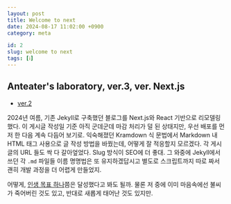 ```yaml
---
layout: post
title: Welcome to next
date: 2024-08-17 11:02:00 +0900
category: meta

id: 2
slug: welcome to next
tags: [ℹ️]
---
```


## Anteater's laboratory, ver.3, ver. Next.js

- <a href="https://github.com/anteater333/Anteater_lab_v2">ver.2</a>

2024년 여름, 기존 Jekyll로 구축했던 블로그를 Next.js와 React 기반으로 리모델링했다. 이 게시글 작성일 기준 아직 군데군데 마감 처리가 덜 된 상태지만, 우선 배포를 먼저 한 다음 계속 다듬어 보기로. 익숙해졌던 Kramdown 식 문법에서 Markdown 내 HTML 태그 사용으로 글 작성 방법을 바꿨는데, 어떻게 잘 적응할지 모르겠다. 각 게시글의 URL 들도 싹 다 갈아엎었다. Slug 방식이 SEO에 더 좋대. 그 와중에 Jekyll에서 쓰던 각 `.md` 파일들 이름 명명법은 또 유지하겠답시고 별도로 스크립트까지 따로 짜서 괜히 개발 과정을 더 어렵게 만들었지.

어떻게, <a href="http://localhost:4000/ndev/2/identity-crisis#1-%EB%B8%94%EB%A1%9C%EA%B7%B8">인생 목표 하나</a>쯤은 달성했다고 봐도 될까. 물론 저 중에 이미 마음속에선 불씨가 죽어버린 것도 있고, 반대로 새롭게 태어난 것도 있지만.